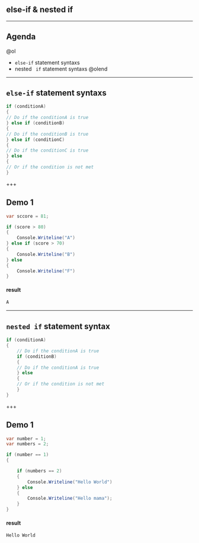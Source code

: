 ## else-if & nested if

---

## Agenda

@ol
*  `else-if` statement syntaxs
*  nested ` if` statement syntaxs
@olend

---

## `else-if` statement syntaxs

```csharp
if (conditionA) 
{
// Do if the conditionA is true    
} else if (conditionB) 
{
// Do if the conditionB is true    
} else if (conditionC)  
{
// Do if the conditionC is true    
} else 
{
// Or if the condition is not met    
}
```

+++

## Demo 1

```csharp
var sccore = 81;

if (score > 80) 
{
    Console.Writeline("A")
} else if (score > 70) 
{
    Console.Writeline("B")
} else 
{
    Console.Writeline("F")
}
```

#### result

```csharp
A
```

---

##  `nested if` statement syntax 

```csharp
if (conditionA) 
{
	// Do if the conditionA is true
	if (conditionB) 
	{
	// Do if the conditionA is true		
	} else 
	{
	// Or if the condition is not met
	}
}
```

+++

## Demo 1

```csharp
var number = 1;
var numbers = 2;

if (number == 1) 
{

	if (numbers == 2) 
	{
		Console.Writeline("Hello World")
	} else 
	{
		Console.Writeline("Hello mama");
	}
}
```

#### result

```csharp
Hello World
```
